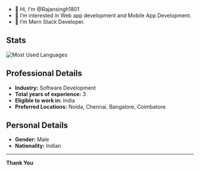 - 👋 Hi, I’m @Rajansingh1801
- 👀 I’m interested in Web app development and Mobile App Development.
- 🌱 I’m  Mern Stack Developer.

## Stats



![Most Used Languages](https://github-readme-stats.vercel.app/api/top-langs?username=rajansingh1801&layout=compact&theme=radical)

## Professional Details

- **Industry:** Software Development
- **Total years of experience:** 3
- **Eligible to work in:** India
- **Preferred Locations:** Noida, Chennai, Bangalore, Coimbatore

## Personal Details

- **Gender:** Male
- **Nationality:** Indian

---

**Thank You**
<!---
Rajansingh1801/Rajansingh1801 is a ✨ special ✨ repository because its `README.md` (this file) appears on your GitHub profile.
You can click the Preview link to take a look at your changes.
--->
